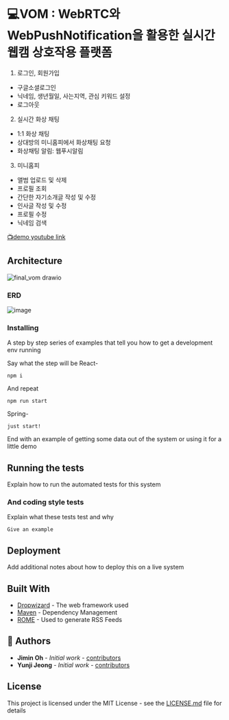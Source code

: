 # :computer:VOM : WebRTC와 WebPushNotification을 활용한 실시간 웹캠 상호작용 플랫폼

1. 로그인, 회원가입
- 구글소셜로그인
- 닉네임, 생년월일, 사는지역, 관심 키워드 설정
- 로그아웃
    
2. 실시간 화상 채팅 
- 1:1 화상 채팅
- 상대방의 미니홈피에서 화상채팅 요청
- 화상채팅 알림: 웹푸시알림
  
3. 미니홈피
- 앨범 업로드 및 삭제
- 프로필 조회
- 간단한 자기소개글 작성 및 수정
- 인사글 작성 및 수정
- 프로필 수정
- 닉네임 검색

[:tv:demo youtube link](https://youtu.be/prhtpd36x_Q)

## Architecture

![final_vom drawio](https://github.com/VOM-Project/.github/assets/27052233/b311a47b-4408-4b63-a199-2dadd1b6aeaf)


### ERD

![image](https://github.com/VOM-Project/.github/assets/27052233/8312ac4f-a490-4c2e-ade1-75176b0e5cf0)


### Installing

A step by step series of examples that tell you how to get a development env running

Say what the step will be
React-
```
npm i
```

And repeat

```
npm run start
```

Spring-
```
just start!
```


End with an example of getting some data out of the system or using it for a little demo

## Running the tests

Explain how to run the automated tests for this system



### And coding style tests

Explain what these tests test and why

```
Give an example
```

## Deployment

Add additional notes about how to deploy this on a live system

## Built With

* [Dropwizard](http://www.dropwizard.io/1.0.2/docs/) - The web framework used
* [Maven](https://maven.apache.org/) - Dependency Management
* [ROME](https://rometools.github.io/rome/) - Used to generate RSS Feeds


## :raising_hand: Authors

* **Jimin Oh** - *Initial work* -  [contributors](https://github.com/Ojimin)
* **Yunji Jeong** - *Initial work* -  [contributors](https://github.com/okodeee)

## License

This project is licensed under the MIT License - see the [LICENSE.md](LICENSE.md) file for details

